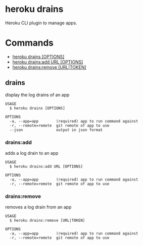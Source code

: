 heroku drains
=============

Heroku CLI plugin to manage apps.
# Commands

* [heroku drains [OPTIONS]](#drains)
* [heroku drains:add URL [OPTIONS]](#drainsadd)
* [heroku drains:remove [URL|TOKEN]](#drainsremove)
## drains

display the log drains of an app

```
USAGE
  $ heroku drains [OPTIONS]

OPTIONS
  -a, --app=app        (required) app to run command against
  -r, --remote=remote  git remote of app to use
  --json               output in json format
```

### drains:add

adds a log drain to an app

```
USAGE
  $ heroku drains:add URL [OPTIONS]

OPTIONS
  -a, --app=app        (required) app to run command against
  -r, --remote=remote  git remote of app to use
```

### drains:remove

removes a log drain from an app

```
USAGE
  $ heroku drains:remove [URL|TOKEN]

OPTIONS
  -a, --app=app        (required) app to run command against
  -r, --remote=remote  git remote of app to use
```
